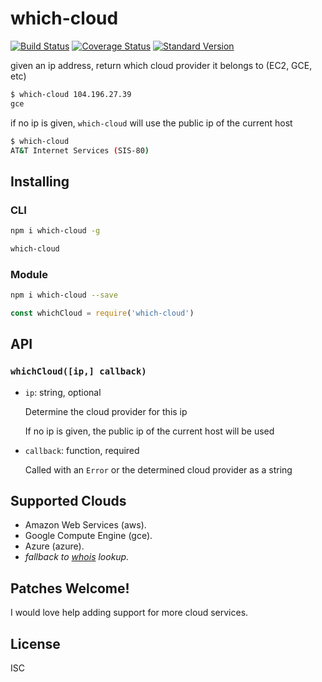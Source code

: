 # which-cloud

[![Build Status](https://travis-ci.org/bcoe/which-cloud.svg)](https://travis-ci.org/bcoe/which-cloud)
[![Coverage Status](https://coveralls.io/repos/github/bcoe/which-cloud/badge.svg?branch=master)](https://coveralls.io/github/bcoe/which-cloud?branch=master)
[![Standard Version](https://img.shields.io/badge/release-standard%20version-brightgreen.svg)](https://github.com/conventional-changelog/standard-version)

given an ip address, return which cloud provider it belongs to (EC2, GCE, etc)

```sh
$ which-cloud 104.196.27.39
gce
```

if no ip is given, `which-cloud` will use the public ip of the current host

```sh
$ which-cloud
AT&T Internet Services (SIS-80)
```

## Installing

### CLI

```sh
npm i which-cloud -g
```

```sh
which-cloud
```

### Module

```sh
npm i which-cloud --save
```

```js
const whichCloud = require('which-cloud')
```

## API

### `whichCloud([ip,] callback)`

- `ip`: string, optional

    Determine the cloud provider for this ip

    If no ip is given, the public ip of the current host will be used

- `callback`: function, required

    Called with an `Error` or the determined cloud provider as a string

## Supported Clouds

* Amazon Web Services (aws).
* Google Compute Engine (gce).
* Azure (azure).
* _fallback to [whois](https://www.npmjs.com/package/whois) lookup._

## Patches Welcome!

I would love help adding support for more cloud services.

## License

ISC
